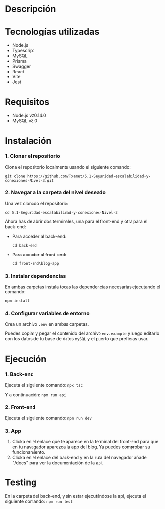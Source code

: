# Descripción


# Tecnologías utilizadas
- Node.js
- Typescript
- MySQL
- Prisma
- Swagger
- React
- Vite
- Jest

# Requisitos
- Node.js v20.14.0
- MySQL v8.0

# Instalación
### 1. Clonar el repositorio

Clona el repositorio localmente usando el siguiente comando:


`git clone https://github.com/Txamet/5.1-Seguridad-escalabilidad-y-conexiones-Nivel-3.git`


### 2. Navegar a la carpeta del nivel deseado
Una vez clonado el repositorio:

`cd 5.1-Seguridad-escalabilidad-y-conexiones-Nivel-3`

Ahora has de abrir dos terminales, una para el front-end y otra para el back-end:

- Para acceder al back-end:

   `cd back-end`

- Para acceder al front-end:

   `cd front-end\blog-app`

### 3. Instalar dependencias

En ambas carpetas instala todas las dependencias necesarias ejecutando el comando:

 `npm install`
 
### 4. Configurar variables de entorno
Crea un archivo `.env` en ambas carpetas.

Puedes copiar y pegar el contenido del archivo `env.example` y luego editarlo con los datos de tu base de datos `mySQL` y el puerto que prefieras usar.

# Ejecución
### 1. Back-end
Ejecuta el siguiente comando:
`npx tsc`

Y a continuación:
`npm run api`

### 2. Front-end
Ejecuta el siguiente comando:
`npm run dev`

### 3. App
1. Clicka en el enlace que te aparece en la terminal del front-end para que en tu navegador aparezca la app del blog. Ya puedes comprobar su funcionamiento.
2. Clicka en el enlace del back-end y en la ruta del navegador añade "/docs" para ver la documentación de la api.

# Testing
En la carpeta del back-end, y sin estar ejecutándose la api, ejecuta el siguiente comando:
`npm run test`
